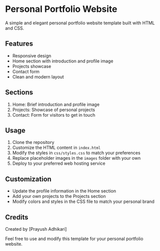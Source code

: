 # Personal Portfolio Website

A simple and elegant personal portfolio website template built with HTML and CSS.

## Features

- Responsive design
- Home section with introduction and profile image
- Projects showcase
- Contact form
- Clean and modern layout

## Sections

1. Home: Brief introduction and profile image
2. Projects: Showcase of personal projects
3. Contact: Form for visitors to get in touch

## Usage

1. Clone the repository
2. Customize the HTML content in `index.html`
3. Modify the styles in `css/styles.css` to match your preferences
4. Replace placeholder images in the `images` folder with your own
5. Deploy to your preferred web hosting service

## Customization

- Update the profile information in the Home section
- Add your own projects to the Projects section
- Modify colors and styles in the CSS file to match your personal brand

## Credits

Created by [Prayush Adhikari]

Feel free to use and modify this template for your personal portfolio website.
